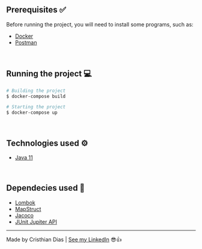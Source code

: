 ## Prerequisites ✅
Before running the project, you will need to install some programs, such as:

* [Docker](https://www.docker.com/products/docker-desktop) 
* [Postman](https://www.postman.com/downloads/)

<br>

## Running the project 💻

```bash
# Building the project
$ docker-compose build

# Starting the project
$ docker-compose up
```

<br>

## Technologies used ⚙

- [Java 11](https://www.oracle.com/br/java/technologies/javase/jdk11-archive-downloads.html)

<br>

## Dependecies used 🔗

- [Lombok](https://projectlombok.org/)
- [MapStruct](https://mapstruct.org/)
- [Jacoco](https://www.baeldung.com/jacoco)
- [JUnit Jupiter API](https://junit.org/junit5/docs/current/user-guide/)

---
Made by Cristhian Dias  |  [See my LinkedIn](https://www.linkedin.com/in/heycristhian/) 😎👍